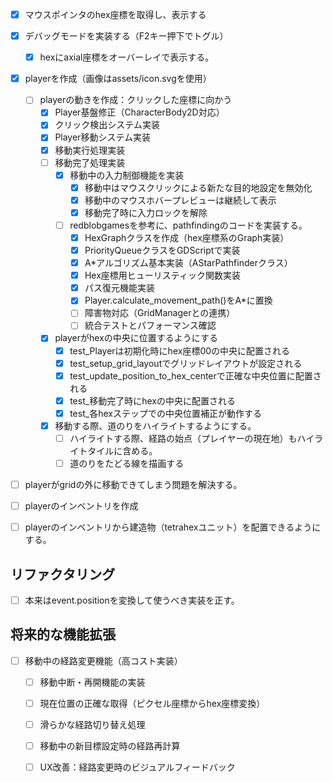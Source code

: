 - [x] マウスポインタのhex座標を取得し、表示する
- [x] デバッグモードを実装する（F2キー押下でトグル）
    - [x] hexにaxial座標をオーバーレイで表示する。
- [x] playerを作成（画像はassets/icon.svgを使用）
    - [ ] playerの動きを作成：クリックした座標に向かう
        - [x] Player基盤修正（CharacterBody2D対応）
        - [x] クリック検出システム実装
        - [x] Player移動システム実装
        - [x] 移動実行処理実装
        - [ ] 移動完了処理実装
            - [x] 移動中の入力制御機能を実装
                - [x] 移動中はマウスクリックによる新たな目的地設定を無効化
                - [x] 移動中のマウスホバープレビューは継続して表示
                - [x] 移動完了時に入力ロックを解除
            - [ ] redblobgamesを参考に、pathfindingのコードを実装する。
                - [x] HexGraphクラスを作成（hex座標系のGraph実装）
                - [x] PriorityQueueクラスをGDScriptで実装
                - [x] A*アルゴリズム基本実装（AStarPathfinderクラス）
                - [x] Hex座標用ヒューリスティック関数実装
                - [x] パス復元機能実装
                - [x] Player.calculate_movement_path()をA*に置換
                - [ ] 障害物対応（GridManagerとの連携）
                - [ ] 統合テストとパフォーマンス確認
        - [x] playerがhexの中央に位置するようにする
            - [x] test_Playerは初期化時にhex座標00の中央に配置される
            - [x] test_setup_grid_layoutでグリッドレイアウトが設定される
            - [x] test_update_position_to_hex_centerで正確な中央位置に配置される
            - [x] test_移動完了時にhexの中央に配置される
            - [x] test_各hexステップでの中央位置補正が動作する
        - [x] 移動する際、道のりをハイライトするようにする。
            - [ ] ハイライトする際、経路の始点（プレイヤーの現在地）もハイライトタイルに含める。
            - [ ] 道のりをたどる線を描画する
- [ ] playerがgridの外に移動できてしまう問題を解決する。


- [ ] playerのインベントリを作成
- [ ] playerのインベントリから建造物（tetrahexユニット）を配置できるようにする。

## リファクタリング
- [ ] 本来はevent.positionを変換して使うべき実装を正す。

## 将来的な機能拡張
- [ ] 移動中の経路変更機能（高コスト実装）
    - [ ] 移動中断・再開機能の実装
    - [ ] 現在位置の正確な取得（ピクセル座標からhex座標変換）
    - [ ] 滑らかな経路切り替え処理
    - [ ] 移動中の新目標設定時の経路再計算
    - [ ] UX改善：経路変更時のビジュアルフィードバック
  